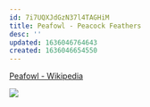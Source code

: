 ```yaml
---
id: 7i7UQXJdGzN37l4TAGHiM
title: Peafowl - Peacock Feathers
desc: ''
updated: 1636046764643
created: 1636046654550
---
```


[Peafowl - Wikipedia](https://en.wikipedia.org/wiki/Peafowl)

![](https://upload.wikimedia.org/wikipedia/commons/thumb/c/c5/Peacock_Plumage.jpg/1920px-Peacock_Plumage.jpg)